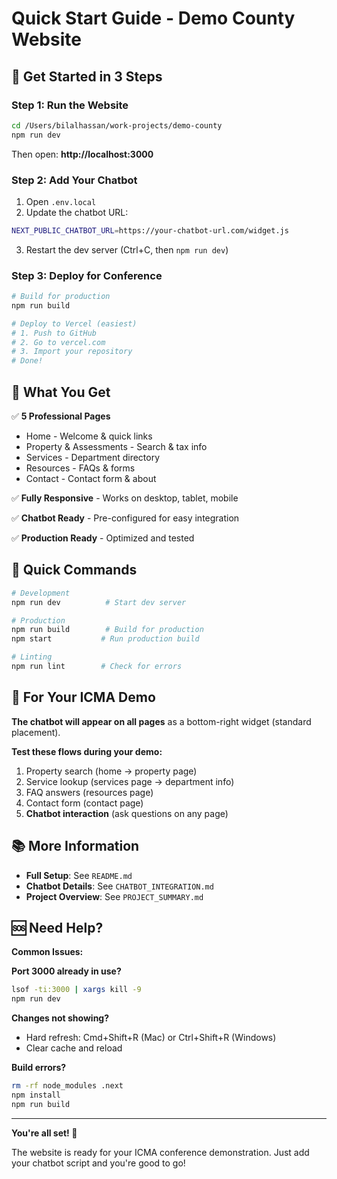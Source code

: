 # Quick Start Guide - Demo County Website

## 🚀 Get Started in 3 Steps

### Step 1: Run the Website
```bash
cd /Users/bilalhassan/work-projects/demo-county
npm run dev
```
Then open: **http://localhost:3000**

### Step 2: Add Your Chatbot
1. Open `.env.local`
2. Update the chatbot URL:
```bash
NEXT_PUBLIC_CHATBOT_URL=https://your-chatbot-url.com/widget.js
```
3. Restart the dev server (Ctrl+C, then `npm run dev`)

### Step 3: Deploy for Conference
```bash
# Build for production
npm run build

# Deploy to Vercel (easiest)
# 1. Push to GitHub
# 2. Go to vercel.com
# 3. Import your repository
# Done!
```

## 📱 What You Get

✅ **5 Professional Pages**
- Home - Welcome & quick links
- Property & Assessments - Search & tax info
- Services - Department directory
- Resources - FAQs & forms
- Contact - Contact form & about

✅ **Fully Responsive** - Works on desktop, tablet, mobile

✅ **Chatbot Ready** - Pre-configured for easy integration

✅ **Production Ready** - Optimized and tested

## 📝 Quick Commands

```bash
# Development
npm run dev          # Start dev server

# Production
npm run build        # Build for production
npm start           # Run production build

# Linting
npm run lint        # Check for errors
```

## 🎯 For Your ICMA Demo

**The chatbot will appear on all pages** as a bottom-right widget (standard placement).

**Test these flows during your demo:**
1. Property search (home → property page)
2. Service lookup (services page → department info)
3. FAQ answers (resources page)
4. Contact form (contact page)
5. **Chatbot interaction** (ask questions on any page)

## 📚 More Information

- **Full Setup**: See `README.md`
- **Chatbot Details**: See `CHATBOT_INTEGRATION.md`
- **Project Overview**: See `PROJECT_SUMMARY.md`

## 🆘 Need Help?

**Common Issues:**

**Port 3000 already in use?**
```bash
lsof -ti:3000 | xargs kill -9
npm run dev
```

**Changes not showing?**
- Hard refresh: Cmd+Shift+R (Mac) or Ctrl+Shift+R (Windows)
- Clear cache and reload

**Build errors?**
```bash
rm -rf node_modules .next
npm install
npm run build
```

---

**You're all set! 🎉**

The website is ready for your ICMA conference demonstration. Just add your chatbot script and you're good to go!

